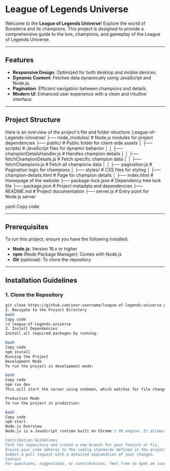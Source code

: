 # League of Legends Universe

Welcome to the **League of Legends Universe**! Explore the world of Runeterra and its champions. This project is designed to provide a comprehensive guide to the lore, champions, and gameplay of the League of Legends Universe.

---

## Features
- **Responsive Design**: Optimized for both desktop and mobile devices.
- **Dynamic Content**: Fetches data dynamically using JavaScript and Node.js.
- **Pagination**: Efficient navigation between champions and details.
- **Modern UI**: Enhanced user experience with a clean and intuitive interface.

---

## Project Structure
Here is an overview of the project's file and folder structure:
League-of-Legends-Universe/ ├── node_modules/ # Node.js modules for project dependencies ├── public/ # Public folder for client-side assets │ ├── scripts/ # JavaScript files for dynamic behavior │ │ ├── championDetailsHandler.js # Handles champion details │ │ ├── fetchChampionDetails.js # Fetch specific champion data │ │ ├── fetchChampions.js # Fetch all champions data │ │ ├── pagination.js # Pagination logic for champions │ ├── styles/ # CSS files for styling │ ├── champion-details.html # Page for champion details │ ├── index.html # Homepage of the website ├── package-lock.json # Dependency tree lock file ├── package.json # Project metadata and dependencies ├── README.md # Project documentation ├── server.js # Entry point for Node.js server

yaml
Copy code

---

## Prerequisites
To run this project, ensure you have the following installed:
- **Node.js**: Version 16.x or higher
- **npm** (Node Package Manager): Comes with Node.js
- **Git** (optional): To clone the repository

---

## Installation Guidelines

### 1. Clone the Repository
```bash
git clone https://github.com/your-username/league-of-legends-universe.git
2. Navigate to the Project Directory
bash
Copy code
cd league-of-legends-universe
3. Install Dependencies
Install all required packages by running:

bash
Copy code
npm install
Running the Project
Development Mode
To run the project in development mode:

bash
Copy code
npm run dev
This will start the server using nodemon, which watches for file changes and restarts the server automatically.

Production Mode
To run the project in production:

bash
Copy code
npm start
Node.js Overview
Node.js is a JavaScript runtime built on Chrome's V8 engine. It allows JavaScript to be used for server-side programming, making it possible to build scalable and fast web applications.

Contribution Guidelines
Fork the repository and create a new branch for your feature or fix.
Ensure your code adheres to the coding standards defined in the project.
Submit a pull request with a detailed explanation of your changes.
Contact
For questions, suggestions, or contributions, feel free to open an issue in the repository or email at [your-email@example.com].


